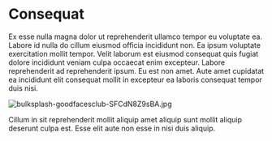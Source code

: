 # Consequat

Ex esse nulla magna dolor ut reprehenderit ullamco tempor eu voluptate ea. Labore id nulla do cillum eiusmod officia incididunt non. Ea ipsum voluptate exercitation mollit tempor. Velit laborum est eiusmod consequat quis fugiat dolore incididunt veniam culpa occaecat enim excepteur. Labore reprehenderit ad reprehenderit ipsum. Eu est non amet. Aute amet cupidatat ea incididunt elit consequat mollit in excepteur ea laboris consequat tempor duis nisi.

<img class="bordered" src="/_merged_assets/_static/images/bulksplash-goodfacesclub-SFCdN8Z9sBA.jpg" alt="bulksplash-goodfacesclub-SFCdN8Z9sBA.jpg" />

Cillum in sit reprehenderit mollit aliquip amet aliquip sunt mollit aliquip deserunt culpa est. Esse elit aute non esse in nisi duis aliquip.